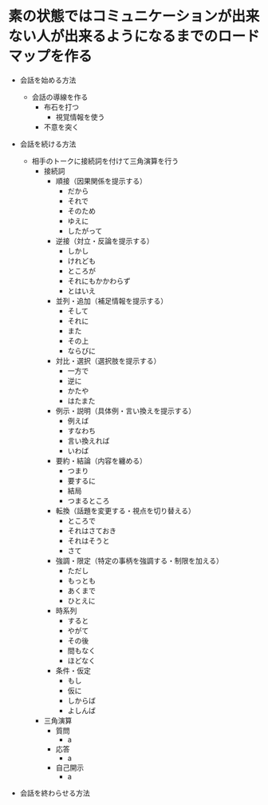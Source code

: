# 素の状態ではコミュニケーションが出来ない人が出来るようになるまでのロードマップを作る

- 会話を始める方法
    - 会話の導線を作る
        - 布石を打つ
            - 視覚情報を使う
        - 不意を突く

- 会話を続ける方法
    - 相手のトークに接続詞を付けて三角演算を行う
        - 接続詞
            - 順接（因果関係を提示する）
                - だから
                - それで
                - そのため
                - ゆえに
                - したがって
            - 逆接（対立・反論を提示する）
                - しかし
                - けれども
                - ところが
                - それにもかかわらず
                - とはいえ
            - 並列・追加（補足情報を提示する）
                - そして
                - それに
                - また
                - その上
                - ならびに
            - 対比・選択（選択肢を提示する）
                - 一方で
                - 逆に
                - かたや
                - はたまた
            - 例示・説明（具体例・言い換えを提示する）
                - 例えば
                - すなわち
                - 言い換えれば
                - いわば
            - 要約・結論（内容を纏める）
                - つまり
                - 要するに
                - 結局
                - つまるところ
            - 転換（話題を変更する・視点を切り替える）
                - ところで
                - それはさておき
                - それはそうと
                - さて
            - 強調・限定（特定の事柄を強調する・制限を加える）
                - ただし
                - もっとも
                - あくまで
                - ひとえに
            - 時系列
                - すると
                - やがて
                - その後
                - 間もなく
                - ほどなく
            - 条件・仮定
                - もし
                - 仮に
                - しからば
                - よしんば
        - 三角演算
            - 質問
                - a
            - 応答
                - a
            - 自己開示
                - a

- 会話を終わらせる方法

